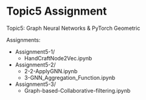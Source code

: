 # Topic5 Assignment
Topic5: Graph Neural Networks & PyTorch Geometric

Assignments:
* Assignment5-1/
    * HandCraftNode2Vec.ipynb
* Assignment5-2/
    * 2-2-ApplyGNN.ipynb
    * 3-GNN_Aggregation_Function.ipynb
* Assignment5-3/
    * Graph-based-Collaborative-filtering.ipynb